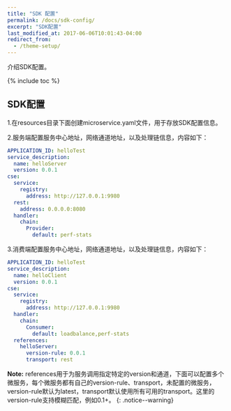```yaml
---
title: "SDK 配置"
permalink: /docs/sdk-config/
excerpt: "SDK配置"
last_modified_at: 2017-06-06T10:01:43-04:00
redirect_from:
  - /theme-setup/
---
```


介绍SDK配置。

{% include toc %}

## SDK配置

1.在resources目录下面创建microservice.yaml文件，用于存放SDK配置信息。

2.服务端配置服务中心地址，网络通道地址，以及处理链信息，内容如下：

```yaml
APPLICATION_ID: helloTest
service_description:
  name: helloServer
  version: 0.0.1
cse:
  service:
    registry:
      address: http://127.0.0.1:9980
  rest:
    address: 0.0.0.0:8080
  handler:
    chain:
      Provider:
        default: perf-stats
```

3.消费端配置服务中心地址，网络通道地址，以及处理链信息，内容如下：

```yaml
APPLICATION_ID: helloTest
service_description:
  name: helloClient
  version: 0.0.1
cse:
  service:
    registry:
      address: http://127.0.0.1:9980
  handler:
    chain:
      Consumer:
        default: loadbalance,perf-stats
  references:
    helloServer:
      version-rule: 0.0.1
      transport: rest
```

**Note:** references用于为服务调用指定特定的version和通道，下面可以配置多个微服务，每个微服务都有自己的version-rule、transport，未配置的微服务，version-rule默认为latest，transport默认使用所有可用的transport。这里的version-rule支持模糊匹配，例如0.1+。
{: .notice--warning}